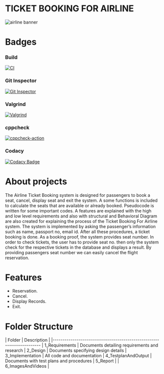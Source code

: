  # TICKET BOOKING FOR AIRLINE      
   ![airline banner](https://user-images.githubusercontent.com/98866123/153327960-54490e39-7b80-4717-807d-3c4cf8ddf6ac.png)
# Badges
### Build
 [![CI](https://github.com/DeepikaR24/M1_TicketBooking-Airline_Utility/actions/workflows/build.yml/badge.svg?branch=main)](https://github.com/DeepikaR24/M1_TicketBooking-Airline_Utility/actions/workflows/build.yml)
### Git Inspector
[![Git Inspector](https://github.com/DeepikaR24/M1_TicketBooking-Airline_Utility/actions/workflows/gitinspector.yml/badge.svg?branch=main)](https://github.com/DeepikaR24/M1_TicketBooking-Airline_Utility/actions/workflows/gitinspector.yml)
### Valgrind
[![Valgrind](https://github.com/DeepikaR24/M1_TicketBooking-Airline_Utility/actions/workflows/codequality.yml/badge.svg)](https://github.com/DeepikaR24/M1_TicketBooking-Airline_Utility/actions/workflows/codequality.yml)
### cppcheck
[![cppcheck-action](https://github.com/DeepikaR24/M1_TicketBooking-Airline_Utility/actions/workflows/cpp.yml/badge.svg)](https://github.com/DeepikaR24/M1_TicketBooking-Airline_Utility/actions/workflows/cpp.yml)
### Codacy
[![Codacy Badge](https://app.codacy.com/project/badge/Grade/72d999f434464f7da06ecc5bb0c3c36b)](https://www.codacy.com/gh/DeepikaR24/M1_TicketBooking-Airline_Utility/dashboard?utm_source=github.com&amp;utm_medium=referral&amp;utm_content=DeepikaR24/M1_TicketBooking-Airline_Utility&amp;utm_campaign=Badge_Grade)

# About projects
The Airline Ticket Booking system is designed for passengers to book a seat, cancel, display seat and exit the system. A some functions is included to calculate the seats that are available or already booked. Pseudocode is written for some important codes. A features are explained with the high and low level requirements and also with structural and Behavioral Diagram are also created for explaining the process of the Ticket Booking For Airline system. The system is implemented by asking the passenger’s information such as name, passport no, email id. After all these procedures, a ticket booking is done. As a booking proof, the system provides seat number. In order to check tickets, the user has to provide seat no. then only the system check for the respective tickets in the database and displays a result. By providing passengers seat number we can easily cancel the flight reservation.

# Features
   * Reservation.
   * Cancel.
   * Display Records.
   * Exit.  
   
# Folder Structure
   | Folder               |            	Description                        |
   |------------------------------------------------------------------------
   | 1_Requirements	      | Documents detailing requirements and research
   | 2_Design             | Documents specifying design details
   | 3_Implementation     |	All code and documentation
   | 4_TestplanAndOutput	 | Documents with test plans and procedures
   | 5_Report             |
   | 6_ImagesAndVideos    |
